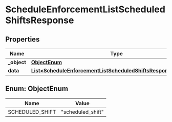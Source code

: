 

# ScheduleEnforcementListScheduledShiftsResponse


## Properties

| Name | Type | Description | Notes |
|------------ | ------------- | ------------- | -------------|
|**_object** | [**ObjectEnum**](#ObjectEnum) |  |  |
|**data** | [**List&lt;ScheduleEnforcementListScheduledShiftsResponseDataInner&gt;**](ScheduleEnforcementListScheduledShiftsResponseDataInner.md) |  |  |



## Enum: ObjectEnum

| Name | Value |
|---- | -----|
| SCHEDULED_SHIFT | &quot;scheduled_shift&quot; |



